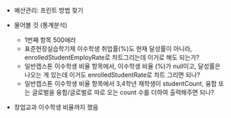 - 예산관리: 프린트 방법 찾기

- 물어볼 것 (통계분석)
	- 1번째 항목 500에러
	- 표준현장실습학기제 이수학생 취업률(%)도 현재 달성률이 아니라, enrolledStudentEmployRate로 차트그리는데 이거로 해도 되는가?
	- 일반캡스톤 이수학생 비율 항목에서, 이수학생 비율 (%)가 null이고, 달성률은 나오는 게 있는데 이거도 enrolledStudentRate로 차트 그리면 되나?
	- 일반캡스톤 이수학생 비율 항목에서 3,4학년 재학생이 studentCount, 융합 또는 글로벌을 융합/글로벌로 따로 오는 count 수를 더하여 출력해주면 되나?


- 창업교과 이수학생 비율까지 했음